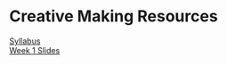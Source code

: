 # Creative Making Resources
[Syllabus](README.md)  
[Week 1 Slides](Week1/Slides/Week1_CreateCanvas.html)
